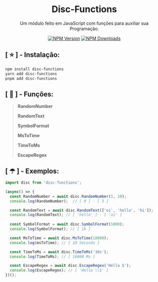 <div align="center">
  <h1>Disc-Functions</h1>
  <p>Um módulo feito em JavaScript com funções para auxiliar sua Programação.</p>
  <p>
    <a href="https://www.npmjs.com/package/disc-functions"><img src="https://img.shields.io/npm/v/disc-functions?maxAge=3600" alt="NPM Version" /></a>
    <a href="https://www.npmjs.com/package/disc-functions"><img src="https://img.shields.io/npm/dt/disc-functions?maxAge=3600" alt="NPM Downloads" /></a>
  </p>
</div>

## [ ⭐ ] - Instalação:

```sh
npm install disc-functions
yarn add disc-functions
pnpm add disc-functions
```

## [ 🔧 ] - Funções:

>
> **RandomNumber**
>
> **RandomText**
>
> **SymbolFormat**
>
> **MsToTime**
>
> **TimeToMs**
>
> **EscapeRegex**
>

## [ ☂ ] - Exemplos:

```js
import disc from 'disc-functions';

(async() => {
  const RandomNumber = await disc.RandomNumber(1, 10);
  console.log(RandomNumber);  // [ 9 ] - [ 5 ]

  const RandomText = await disc.RandomText(['oi', 'hello', 'hi']);
  console.log(RandomText); // [ 'hello' ] - [ 'oi' ]
  
  const SymbolFormat = await disc.SymbolFormat(1000);
  console.log(SymbolFormat); // [ 1k ]

  const MsToTime = await disc.MsToTime(10000);
  console.log(msToTime); // [ 10 Seconds ]

  const TimeToMs = await disc.TimeToMs('10s');
  console.log(TimeToMs); // [ 10000 Ms ]

  const EscapeRegex = await disc.EscapeRegex('Hello $');
  console.log(EscapeRegex); // [ 'Hello \\$' ]
})();
```
